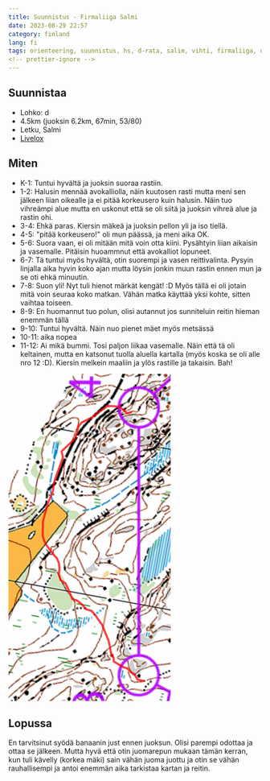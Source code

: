 ```yaml
---
title: Suunnistus - Firmaliiga Salmi
date: 2023-08-29 22:57
category: finland
lang: fi
tags: orienteering, suunnistus, hs, d-rata, salim, vihti, firmaliiga, d-lohko, rastianalyysi, firmaliiga2023
<!-- prettier-ignore -->
---
```


Suunnistaa
---

- Lohko: d
- 4.5km (juoksin 6.2km, 67min, 53/80)
- Letku, Salmi
- [Livelox](https://www.livelox.com/Viewer/Firmaliiga-2023-syksy-3-kisa-Salmi/D?classId=656177&tab=player)

Miten
---

- K-1: Tuntui hyvältä ja juoksin suoraa rastiin.
- 1-2: Halusin mennää avokalliolla, näin kuutosen rasti mutta meni sen jälkeen liian oikealle ja ei pitää korkeusero kuin halusin. Näin tuo vihreämpi alue mutta en uskonut että se oli siitä ja juoksin vihreä alue ja rastin ohi.
- 3-4: Ehkä paras. Kiersin mäkeä ja juoksin pellon yli ja iso tiellä.
- 4-5: "pitää korkeusero!" oli mun päässä, ja meni aika OK.
- 5-6: Suora vaan, ei oli mitään mitä voin otta kiini. Pysähtyin liian aikaisin ja vasemalle. Pitäisin huoammnut että avokalliot lopuneet.
- 6-7: Tä tuntui myös hyvältä, otin suorempi ja vasen reittivalinta. Pysyin linjalla aika hyvin koko ajan mutta löysin jonkin muun rastin ennen mun ja se oti ehkä minuutin.
- 7-8: Suon yli! Nyt tuli hienot märkät kengät! :D Myös tällä ei oli jotain mitä voin seuraa koko matkan. Vähän matka käyttää yksi kohte, sitten vaihtaa toiseen.
- 8-9: En huomannut tuo polun, olisi autannut jos sunniteluin reitin hieman enemmän tällä
- 9-10: Tuntui hyvältä. Näin nuo pienet mäet myös metsässä
- 10-11: aika nopea
- 11-12: Ai mikä bummi. Tosi paljon liikaa vasemalle. Näin että tä oli keltainen, mutta en katsonut tuolla aluella kartalla (myös koska se oli alle nro 12 :D). Kiersin melkein maaliin ja ylös rastille ja takaisin. Bah!

[![from rasti 3 to 4](images/3-4.20230829.firmaliiga.png "3-4")](images/3-4.20230829.firmaliiga.png)

Lopussa
---

En tarvitsinut syödä banaanin just ennen juoksun. Olisi parempi odottaa ja ottaa se jälkeen. Mutta hyvä että otin juomarepun mukaan tämän kerran, kun tuli kävelly (korkea mäki) sain vähän juoma juottu ja otin se vähän rauhallisempi ja antoi enemmän aika tarkistaa kartan ja reitin.
